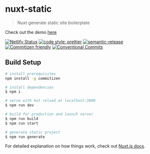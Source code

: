 # nuxt-static
> Nuxt generate static site boilerplate

Check out the demo [here](https://nuxt-static.demo.rbi.nz)

[![Netlify Status](https://api.netlify.com/api/v1/badges/454e075a-e72f-4760-abd7-60ddce79de0b/deploy-status)](https://app.netlify.com/sites/binz-nuxt-static/deploys)
[![code style: prettier](https://img.shields.io/badge/code_style-prettier-ff69b4.svg)](https://github.com/prettier/prettier)
[![semantic-release](https://img.shields.io/badge/%20%20%F0%9F%93%A6%F0%9F%9A%80-semantic--release-e10079.svg)](https://github.com/semantic-release/semantic-release)
[![Commitizen friendly](https://img.shields.io/badge/commitizen-friendly-brightgreen.svg)](http://commitizen.github.io/cz-cli/)
[![Conventional Commits](https://img.shields.io/badge/Conventional%20Commits-1.0.0-yellow.svg)](https://conventionalcommits.org)

## Build Setup

``` bash
# install prerequisites
npm install -g commitizen

# install dependencies
$ npm i

# serve with hot reload at localhost:3000
$ npm run dev

# build for production and launch server
$ npm run build
$ npm run start

# generate static project
$ npm run generate
```

For detailed explanation on how things work, check out [Nuxt.js docs](https://nuxtjs.org).
